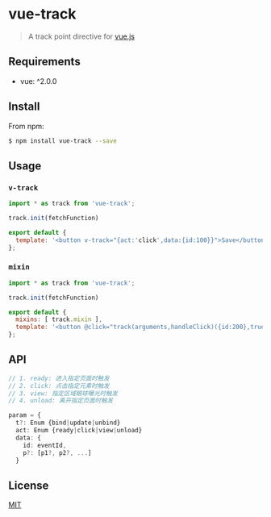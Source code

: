# vue-track

> A track point directive for [vue.js](https://github.com/vuejs/vue)

## Requirements

- vue: ^2.0.0

## Install

From npm:

``` sh
$ npm install vue-track --save
```

## Usage

### `v-track`

``` js
import * as track from 'vue-track';

track.init(fetchFunction)

export default {
  template: '<button v-track="{act:'click',data:{id:100}}">Save</button>',
};
```

### `mixin`

``` js
import * as track from 'vue-track';

track.init(fetchFunction)

export default {
  mixins: [ track.mixin ],
  template: '<button @click="track(arguments,handleClick)({id:200},true)">Leave</button>/>',
};
```

## API

```ts
// 1. ready: 进入指定页面时触发
// 2. click: 点击指定元素时触发
// 3. view: 指定区域眼球曝光时触发
// 4. unload: 离开指定页面时触发

param = {
  t?: Enum {bind|update|unbind}
  act: Enum {ready|click|view|unload}
  data: {
    id: eventId,
    p?: [p1?, p2?, ...]
  }
```

## License

[MIT](https://opensource.org/licenses/MIT)
